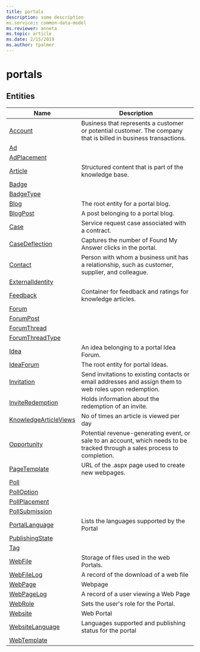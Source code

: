 ```yaml
---
title: portals
description: some description
ms.service:: common-data-model
ms.reviewer: anneta
ms.topic: article
ms.date: 2/15/2019
ms.author: tpalmer
---
```


# portals


## Entities

|Name|Description|
|---|---|
|[Account](Account.md)|Business that represents a customer or potential customer. The company that is billed in business transactions.  |
|[Ad](Ad.md)|  |
|[AdPlacement](AdPlacement.md)|  |
|[Article](Article.md)|Structured content that is part of the knowledge base.  |
|[Badge](Badge.md)|  |
|[BadgeType](BadgeType.md)|  |
|[Blog](Blog.md)|The root entity for a portal blog.  |
|[BlogPost](BlogPost.md)|A post belonging to a portal blog.  |
|[Case](Case.md)|Service request case associated with a contract.  |
|[CaseDeflection](CaseDeflection.md)|Captures the number of Found My Answer clicks in the portal.  |
|[Contact](Contact.md)|Person with whom a business unit has a relationship, such as customer, supplier, and colleague.  |
|[ExternalIdentity](ExternalIdentity.md)|  |
|[Feedback](Feedback.md)|Container for feedback and ratings for knowledge articles.  |
|[Forum](Forum.md)|  |
|[ForumPost](ForumPost.md)|  |
|[ForumThread](ForumThread.md)|  |
|[ForumThreadType](ForumThreadType.md)|  |
|[Idea](Idea.md)|An idea belonging to a portal Idea Forum.  |
|[IdeaForum](IdeaForum.md)|The root entity for portal Ideas.  |
|[Invitation](Invitation.md)|Send invitations to existing contacts or email addresses and assign them to web roles upon redemption.  |
|[InviteRedemption](InviteRedemption.md)|Holds information about the redemption of an invite.  |
|[KnowledgeArticleViews](KnowledgeArticleViews.md)|No of times an article is viewed per day  |
|[Opportunity](Opportunity.md)|Potential revenue-generating event, or sale to an account, which needs to be tracked through a sales process to completion.  |
|[PageTemplate](PageTemplate.md)|URL of the .aspx page used to create new webpages.  |
|[Poll](Poll.md)|  |
|[PollOption](PollOption.md)|  |
|[PollPlacement](PollPlacement.md)|  |
|[PollSubmission](PollSubmission.md)|  |
|[PortalLanguage](PortalLanguage.md)|Lists the languages supported by the Portal  |
|[PublishingState](PublishingState.md)|  |
|[Tag](Tag.md)|  |
|[WebFile](WebFile.md)|Storage of files used in the web Portals.  |
|[WebFileLog](WebFileLog.md)|A record of the download of a web file  |
|[WebPage](WebPage.md)|Webpage  |
|[WebPageLog](WebPageLog.md)|A record of a user viewing a Web Page  |
|[WebRole](WebRole.md)|Sets the user's role for the Portal.  |
|[Website](Website.md)|Web Portal  |
|[WebsiteLanguage](WebsiteLanguage.md)|Languages supported and publishing status for the portal  |
|[WebTemplate](WebTemplate.md)|  |
